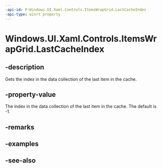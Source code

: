 ```yaml
---
-api-id: P:Windows.UI.Xaml.Controls.ItemsWrapGrid.LastCacheIndex
-api-type: winrt property
---
```


<!-- Property syntax
public int LastCacheIndex { get; }
-->

# Windows.UI.Xaml.Controls.ItemsWrapGrid.LastCacheIndex

## -description
Gets the index in the data collection of the last item in the cache.



## -property-value
The index in the data collection of the last item in the cache. The default is -1.

## -remarks

## -examples

## -see-also
